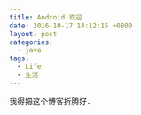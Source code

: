 ```yaml
---
title: Android:欢迎
date: 2016-10-17 14:12:15 +0800
layout: post
categories: 
  - java 
tags:
  - Life
  - 生活
---
```

我得把这个博客折腾好．